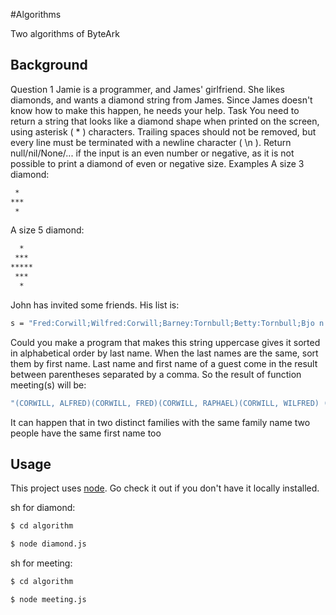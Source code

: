 #Algorithms

Two algorithms of ByteArk

## Background

Question 1 Jamie is a programmer, and James' girlfriend. She likes diamonds, and wants a diamond string from James. Since James doesn't know how to make this happen, he needs your help. Task You need to return a string that looks like a diamond shape when printed on the screen, using asterisk ( * ) characters. Trailing spaces should not be removed, but every line must be terminated with a newline character ( \n ). Return null/nil/None/... if the input is an even number or negative, as it is not possible to print a diamond of even or negative size. 
Examples 
A size 3 diamond:

```sh
 *
***
 *
```

A size 5 diamond:

```sh
  *
 ***
*****
 ***
  *
```

John has invited some friends. His list is:

```sh
s = "Fred:Corwill;Wilfred:Corwill;Barney:Tornbull;Betty:Tornbull;Bjo n:Tornbull;Raphael:Corwill;Alfred:Corwill";
```

Could you make a program that makes this string uppercase gives it sorted in alphabetical order by last name. When the last names are the same, sort them by first name. Last name and first name of a guest come in the result between parentheses separated by a comma. So the result of function meeting(s) will be:

```sh
"(CORWILL, ALFRED)(CORWILL, FRED)(CORWILL, RAPHAEL)(CORWILL, WILFRED) (TORNBULL, BARNEY)(TORNBULL, BETTY)(TORNBULL, BJON)"
```

It can happen that in two distinct families with the same family name two people have the same first name too

## Usage

This project uses [node](http://nodejs.org). Go check it out if you don't have it locally installed.

sh for diamond:

```sh
$ cd algorithm
```

```sh
$ node diamond.js
```

sh for meeting:

```sh
$ cd algorithm
```

```sh
$ node meeting.js
```
